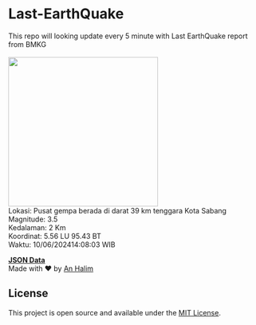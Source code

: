 # Last-EarthQuake
This repo will looking update every 5 minute with Last EarthQuake report from BMKG
<br>
<br>
<img src="https://static.bmkg.go.id/20240610140803.mmi.jpg" width="300"/>
<br>
Lokasi: Pusat gempa berada di darat 39 km tenggara Kota Sabang <br>
Magnitude: 3.5 <br>
Kedalaman: 2 Km <br>
Koordinat: 5.56 LU 95.43 BT <br>
Waktu: 10/06/202414:08:03 WIB <br>

<a href="./data/data.json">**JSON Data**</a>
<br>
Made with ❤️ by <a href="https://github.com/an-halim">An Halim</a>
## License

This project is open source and available under the [MIT License](LICENSE).
